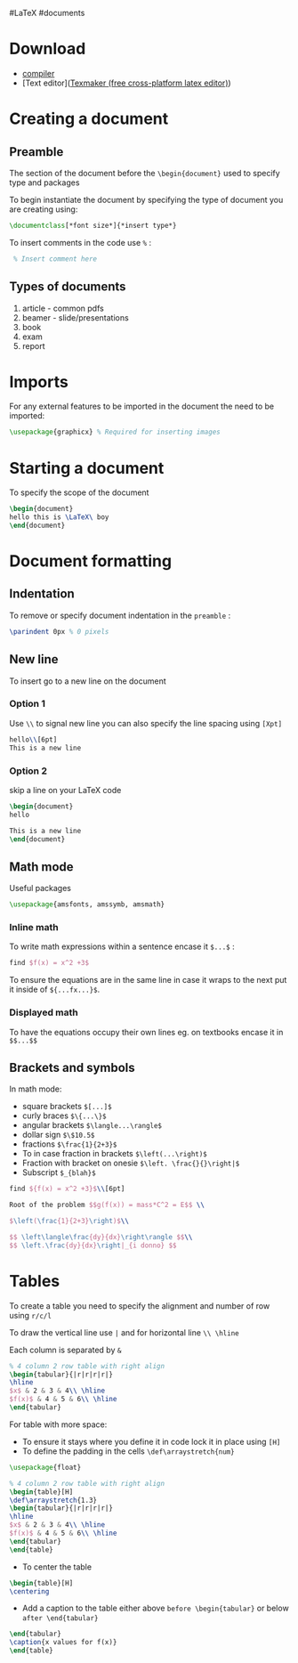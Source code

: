#LaTeX #documents

# Download
- [compiler]([Home](https://miktex.org/))
- [Text editor]([Texmaker (free cross-platform latex editor)](https://www.xm1math.net/texmaker/download.html))
# Creating a document
## Preamble
The section of the document before the `\begin{document}` used to specify type and packages

To begin instantiate the document by specifying the type of document you are creating using:
```LaTex
\documentclass[*font size*]{*insert type*}
```

To insert comments in the code use `%` :
```LaTeX
 % Insert comment here
```
## Types of documents
1. article - common pdfs
2. beamer - slide/presentations
3. book
4. exam
5. report

# Imports
For any external features to be imported in the document the need to be imported:

```LaTex
\usepackage{graphicx} % Required for inserting images
```

# Starting a document
To specify the scope of the document
```LaTex
\begin{document}
hello this is \LaTeX\ boy
\end{document}
```

# Document formatting
## Indentation

To remove or specify document indentation in the `preamble` :
```latex
\parindent 0px % 0 pixels
```
## New line
To insert go to a new line on the document 
### Option 1
Use `\\` to signal new line you can also specify the line spacing using `[Xpt]`
```latex
hello\\[6pt]
This is a new line
```

### Option 2 
skip a line on your LaTeX code
```latex
\begin{document}
hello 

This is a new line
\end{document}
```

## Math mode

Useful packages
```latex
\usepackage{amsfonts, amssymb, amsmath}
```
### Inline math
To write math expressions within a sentence encase it `$...$` :
```latex
find $f(x) = x^2 +3$ 
```

To ensure the equations are in the same line in case it wraps to the next put it inside of `${...fx...}$`.  

### Displayed math
To have the equations occupy their own lines eg. on textbooks encase it in `$$...$$`

## Brackets and symbols
In math mode:
- square brackets `$[...]$`
- curly braces `$\{...\}$` 
- angular brackets `$\langle...\rangle$`
- dollar sign `$\$10.5$`
- fractions `$\frac{1}{2+3}$`
- To in case fraction in brackets `$\left(...\right)$`   
- Fraction with bracket on onesie `$\left. \frac{}{}\right|$`
- Subscript `$_{blah}$` 

```latex
find ${f(x) = x^2 +3}$\\[6pt]

Root of the problem $$g(f(x)) = mass*C^2 = E$$ \\

$\left(\frac{1}{2+3}\right)$\\

$$ \left\langle\frac{dy}{dx}\right\rangle $$\\
$$ \left.\frac{dy}{dx}\right|_{i donno} $$
```

# Tables
To create a table you need to specify the alignment and number of row using `r/c/l` 

To draw the vertical line  use `|` and for horizontal line `\\ \hline` 

Each column is separated by `&`

```latex
% 4 column 2 row table with right align
\begin{tabular}{|r|r|r|r|}
\hline
$x$ & 2 & 3 & 4\\ \hline
$f(x)$ & 4 & 5 & 6\\ \hline
\end{tabular}
```

For table with more space:
- To ensure it stays where you define it in code lock it in place using `[H]`
- To define the padding in the cells `\def\arraystretch{num}`

```latex
\usepackage{float}

% 4 column 2 row table with right align
\begin{table}[H]
\def\arraystretch{1.3}
\begin{tabular}{|r|r|r|r|}
\hline
$x$ & 2 & 3 & 4\\ \hline
$f(x)$ & 4 & 5 & 6\\ \hline
\end{tabular}
\end{table}
```

- To center the table
```latex
\begin{table}[H]
\centering
```

- Add a caption to the table either above `before \begin{tabular}` or below `after \end{tabular}`
```latex
\end{tabular}
\caption{x values for f(x)}
\end{table}
```